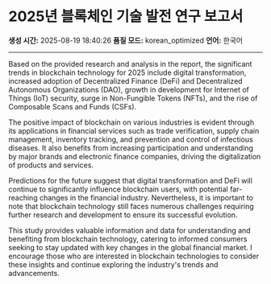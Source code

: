 # 2025년 블록체인 기술 발전 연구 보고서

**생성 시간:** 2025-08-19 18:40:26
**품질 모드:** korean_optimized
**언어:** 한국어

---

 Based on the provided research and analysis in the report, the significant trends in blockchain technology for 2025 include digital transformation, increased adoption of Decentralized Finance (DeFi) and Decentralized Autonomous Organizations (DAO), growth in development for Internet of Things (IoT) security, surge in Non-Fungible Tokens (NFTs), and the rise of Composable Scans and Funds (CSFs).

The positive impact of blockchain on various industries is evident through its applications in financial services such as trade verification, supply chain management, inventory tracking, and prevention and control of infectious diseases. It also benefits from increasing participation and understanding by major brands and electronic finance companies, driving the digitalization of products and services.

Predictions for the future suggest that digital transformation and DeFi will continue to significantly influence blockchain users, with potential far-reaching changes in the financial industry. Nevertheless, it is important to note that blockchain technology still faces numerous challenges requiring further research and development to ensure its successful evolution.

This study provides valuable information and data for understanding and benefiting from blockchain technology, catering to informed consumers seeking to stay updated with key changes in the global financial market. I encourage those who are interested in blockchain technologies to consider these insights and continue exploring the industry's trends and advancements.